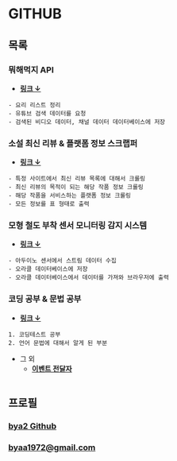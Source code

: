 # **GITHUB**

## 목록

### 뭐해먹지 API
- [**링크 ↓**](https://github.com/KNUT-Mohaemookji/mohaemookji/tree/main/api)
```
- 요리 리스트 정리
- 유튜브 검색 데이터를 요청
- 검색된 비디오 데이터, 채널 데이터 데이터베이스에 저장
```

### 소설 최신 리뷰 & 플랫폼 정보 스크랩퍼
- [**링크 ↓**](https://github.com/bya2/simple-crawling)
```
- 특정 사이트에서 최신 리뷰 목록에 대해서 크롤링
- 최신 리뷰의 목적이 되는 해당 작품 정보 크롤링
- 해당 작품을 서비스하는 플랫폼 정보 크롤링
- 모든 정보를 표 형태로 출력
```

### 모형 철도 부착 센서 모니터링 감지 시스템
- [**링크 ↓**](https://github.com/bya2/lab-simulator)
```
- 아두이노 센서에서 스트림 데이터 수집
- 오라클 데이터베이스에 저장
- 오라클 데이터베이스에서 데이터를 가져와 브라우저에 출력
```

### 코딩 공부 & 문법 공부
- [**링크 ↓**](https://github.com/bya2/Coding)
```
1. 코딩테스트 공부
2. 언어 문법에 대해서 알게 된 부분
```
- 그 외
  - [**이벤트 전달자**](https://github.com/bya2/EventEmitter)
```
```


## 프로필
### [**bya2 Github**](https://github.com/bya2/)  
### **byaa1972@gmail.com**